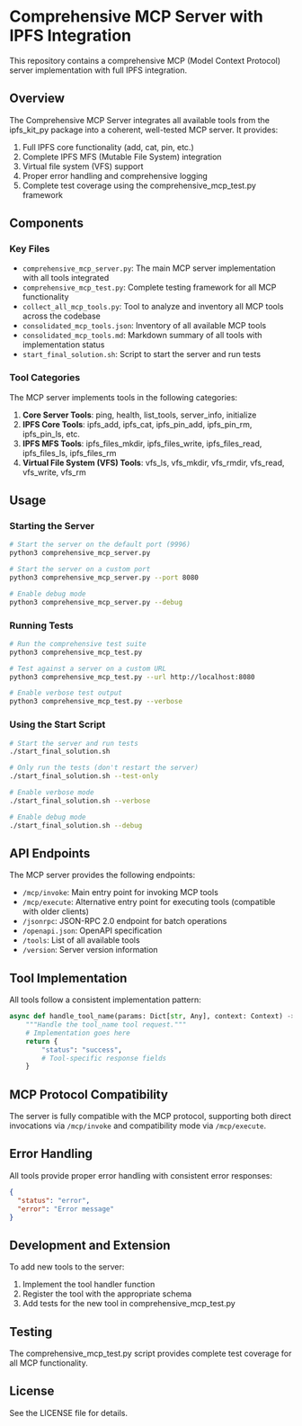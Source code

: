 # Comprehensive MCP Server with IPFS Integration

This repository contains a comprehensive MCP (Model Context Protocol) server implementation with full IPFS integration.

## Overview

The Comprehensive MCP Server integrates all available tools from the ipfs_kit_py package into a coherent, well-tested MCP server. It provides:

1. Full IPFS core functionality (add, cat, pin, etc.)
2. Complete IPFS MFS (Mutable File System) integration
3. Virtual file system (VFS) support
4. Proper error handling and comprehensive logging
5. Complete test coverage using the comprehensive_mcp_test.py framework

## Components

### Key Files

- `comprehensive_mcp_server.py`: The main MCP server implementation with all tools integrated
- `comprehensive_mcp_test.py`: Complete testing framework for all MCP functionality
- `collect_all_mcp_tools.py`: Tool to analyze and inventory all MCP tools across the codebase
- `consolidated_mcp_tools.json`: Inventory of all available MCP tools
- `consolidated_mcp_tools.md`: Markdown summary of all tools with implementation status
- `start_final_solution.sh`: Script to start the server and run tests

### Tool Categories

The MCP server implements tools in the following categories:

1. **Core Server Tools**: ping, health, list_tools, server_info, initialize
2. **IPFS Core Tools**: ipfs_add, ipfs_cat, ipfs_pin_add, ipfs_pin_rm, ipfs_pin_ls, etc.
3. **IPFS MFS Tools**: ipfs_files_mkdir, ipfs_files_write, ipfs_files_read, ipfs_files_ls, ipfs_files_rm
4. **Virtual File System (VFS) Tools**: vfs_ls, vfs_mkdir, vfs_rmdir, vfs_read, vfs_write, vfs_rm

## Usage

### Starting the Server

```bash
# Start the server on the default port (9996)
python3 comprehensive_mcp_server.py

# Start the server on a custom port
python3 comprehensive_mcp_server.py --port 8080

# Enable debug mode
python3 comprehensive_mcp_server.py --debug
```

### Running Tests

```bash
# Run the comprehensive test suite
python3 comprehensive_mcp_test.py

# Test against a server on a custom URL
python3 comprehensive_mcp_test.py --url http://localhost:8080

# Enable verbose test output
python3 comprehensive_mcp_test.py --verbose
```

### Using the Start Script

```bash
# Start the server and run tests
./start_final_solution.sh

# Only run the tests (don't restart the server)
./start_final_solution.sh --test-only

# Enable verbose mode
./start_final_solution.sh --verbose

# Enable debug mode
./start_final_solution.sh --debug
```

## API Endpoints

The MCP server provides the following endpoints:

- `/mcp/invoke`: Main entry point for invoking MCP tools
- `/mcp/execute`: Alternative entry point for executing tools (compatible with older clients)
- `/jsonrpc`: JSON-RPC 2.0 endpoint for batch operations
- `/openapi.json`: OpenAPI specification
- `/tools`: List of all available tools
- `/version`: Server version information

## Tool Implementation

All tools follow a consistent implementation pattern:

```python
async def handle_tool_name(params: Dict[str, Any], context: Context) -> Dict[str, Any]:
    """Handle the tool_name tool request."""
    # Implementation goes here
    return {
        "status": "success",
        # Tool-specific response fields
    }
```

## MCP Protocol Compatibility

The server is fully compatible with the MCP protocol, supporting both direct invocations via `/mcp/invoke` and compatibility mode via `/mcp/execute`.

## Error Handling

All tools provide proper error handling with consistent error responses:

```json
{
  "status": "error",
  "error": "Error message"
}
```

## Development and Extension

To add new tools to the server:

1. Implement the tool handler function
2. Register the tool with the appropriate schema
3. Add tests for the new tool in comprehensive_mcp_test.py

## Testing

The comprehensive_mcp_test.py script provides complete test coverage for all MCP functionality.

## License

See the LICENSE file for details.
